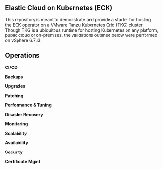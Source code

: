 ## Elastic Cloud on Kubernetes (ECK)

This repository is meant to demonstrate and provide a starter for hosting the ECK operator on a VMware Tanzu Kubernetes Grid (TKG) cluster. Though TKG is a ubiquitous runtime for hosting Kubernetes on any platform, public cloud or on-premises, the validations outlined below were performed on vSphere 6.7u3.

## Operations

**CI/CD**

**Backups**

**Upgrades**

**Patching**

**Performance & Tuning**

**Disaster Recovery**

**Monitoring**

**Scalability**

**Availability**

**Security**

**Certificate Mgmt**
